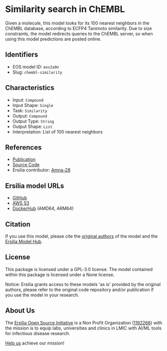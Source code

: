 # Similarity search in ChEMBL

Given a molecule, this model looks for its 100 nearest neighbors in the ChEMBL database, according to ECFP4 Tanimoto similarity. Due to size constraints, the model redirects queries to the ChEMBL server, so when using this model predictions are posted online.

## Identifiers

* EOS model ID: `eos2a9n`
* Slug: `chembl-similarity`

## Characteristics

* Input: `Compound`
* Input Shape: `Single`
* Task: `Similarity`
* Output: `Compound`
* Output Type: `String`
* Output Shape: `List`
* Interpretation: List of 100 nearest neighbors

## References

* [Publication](https://www.frontiersin.org/articles/10.3389/fchem.2020.00046/full)
* [Source Code](http://130.92.106.217:8080/chemblMuti.v1/)
* Ersilia contributor: [Amna-28](https://github.com/Amna-28)

## Ersilia model URLs
* [GitHub](https://github.com/ersilia-os/eos2a9n)
* [AWS S3](https://ersilia-models-zipped.s3.eu-central-1.amazonaws.com/eos2a9n.zip)
* [DockerHub](https://hub.docker.com/r/ersiliaos/eos2a9n) (AMD64, ARM64)

## Citation

If you use this model, please cite the [original authors](https://www.frontiersin.org/articles/10.3389/fchem.2020.00046/full) of the model and the [Ersilia Model Hub](https://github.com/ersilia-os/ersilia/blob/master/CITATION.cff).

## License

This package is licensed under a GPL-3.0 license. The model contained within this package is licensed under a None license.

Notice: Ersilia grants access to these models 'as is' provided by the original authors, please refer to the original code repository and/or publication if you use the model in your research.

## About Us

The [Ersilia Open Source Initiative](https://ersilia.io) is a Non Profit Organization ([1192266](https://register-of-charities.charitycommission.gov.uk/charity-search/-/charity-details/5170657/full-print)) with the mission is to equip labs, universities and clinics in LMIC with AI/ML tools for infectious disease research.

[Help us](https://www.ersilia.io/donate) achieve our mission!